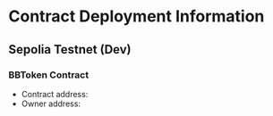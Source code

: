 # Contract Deployment Information

## Sepolia Testnet (Dev)

### BBToken Contract

-   Contract address: [](https://sepolia.etherscan.io/address/)
-   Owner address: [](https://sepolia.etherscan.io/address/)
